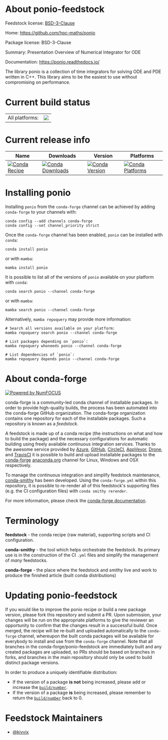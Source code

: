 About ponio-feedstock
=====================

Feedstock license: [BSD-3-Clause](https://github.com/conda-forge/ponio-feedstock/blob/main/LICENSE.txt)

Home: https://github.com/hpc-maths/ponio

Package license: BSD-3-Clause

Summary: Presentation Overview of Numerical Integrator for ODE

Documentation: https://ponio.readthedocs.io/

The library ponio is a collection of time integrators for solving ODE and PDE written in C++. This library aims to be the easiest to use without compromising on performance.


Current build status
====================


<table><tr><td>All platforms:</td>
    <td>
      <a href="https://dev.azure.com/conda-forge/feedstock-builds/_build/latest?definitionId=22077&branchName=main">
        <img src="https://dev.azure.com/conda-forge/feedstock-builds/_apis/build/status/ponio-feedstock?branchName=main">
      </a>
    </td>
  </tr>
</table>

Current release info
====================

| Name | Downloads | Version | Platforms |
| --- | --- | --- | --- |
| [![Conda Recipe](https://img.shields.io/badge/recipe-ponio-green.svg)](https://anaconda.org/conda-forge/ponio) | [![Conda Downloads](https://img.shields.io/conda/dn/conda-forge/ponio.svg)](https://anaconda.org/conda-forge/ponio) | [![Conda Version](https://img.shields.io/conda/vn/conda-forge/ponio.svg)](https://anaconda.org/conda-forge/ponio) | [![Conda Platforms](https://img.shields.io/conda/pn/conda-forge/ponio.svg)](https://anaconda.org/conda-forge/ponio) |

Installing ponio
================

Installing `ponio` from the `conda-forge` channel can be achieved by adding `conda-forge` to your channels with:

```
conda config --add channels conda-forge
conda config --set channel_priority strict
```

Once the `conda-forge` channel has been enabled, `ponio` can be installed with `conda`:

```
conda install ponio
```

or with `mamba`:

```
mamba install ponio
```

It is possible to list all of the versions of `ponio` available on your platform with `conda`:

```
conda search ponio --channel conda-forge
```

or with `mamba`:

```
mamba search ponio --channel conda-forge
```

Alternatively, `mamba repoquery` may provide more information:

```
# Search all versions available on your platform:
mamba repoquery search ponio --channel conda-forge

# List packages depending on `ponio`:
mamba repoquery whoneeds ponio --channel conda-forge

# List dependencies of `ponio`:
mamba repoquery depends ponio --channel conda-forge
```


About conda-forge
=================

[![Powered by
NumFOCUS](https://img.shields.io/badge/powered%20by-NumFOCUS-orange.svg?style=flat&colorA=E1523D&colorB=007D8A)](https://numfocus.org)

conda-forge is a community-led conda channel of installable packages.
In order to provide high-quality builds, the process has been automated into the
conda-forge GitHub organization. The conda-forge organization contains one repository
for each of the installable packages. Such a repository is known as a *feedstock*.

A feedstock is made up of a conda recipe (the instructions on what and how to build
the package) and the necessary configurations for automatic building using freely
available continuous integration services. Thanks to the awesome service provided by
[Azure](https://azure.microsoft.com/en-us/services/devops/), [GitHub](https://github.com/),
[CircleCI](https://circleci.com/), [AppVeyor](https://www.appveyor.com/),
[Drone](https://cloud.drone.io/welcome), and [TravisCI](https://travis-ci.com/)
it is possible to build and upload installable packages to the
[conda-forge](https://anaconda.org/conda-forge) [anaconda.org](https://anaconda.org/)
channel for Linux, Windows and OSX respectively.

To manage the continuous integration and simplify feedstock maintenance,
[conda-smithy](https://github.com/conda-forge/conda-smithy) has been developed.
Using the ``conda-forge.yml`` within this repository, it is possible to re-render all of
this feedstock's supporting files (e.g. the CI configuration files) with ``conda smithy rerender``.

For more information, please check the [conda-forge documentation](https://conda-forge.org/docs/).

Terminology
===========

**feedstock** - the conda recipe (raw material), supporting scripts and CI configuration.

**conda-smithy** - the tool which helps orchestrate the feedstock.
                   Its primary use is in the construction of the CI ``.yml`` files
                   and simplify the management of *many* feedstocks.

**conda-forge** - the place where the feedstock and smithy live and work to
                  produce the finished article (built conda distributions)


Updating ponio-feedstock
========================

If you would like to improve the ponio recipe or build a new
package version, please fork this repository and submit a PR. Upon submission,
your changes will be run on the appropriate platforms to give the reviewer an
opportunity to confirm that the changes result in a successful build. Once
merged, the recipe will be re-built and uploaded automatically to the
`conda-forge` channel, whereupon the built conda packages will be available for
everybody to install and use from the `conda-forge` channel.
Note that all branches in the conda-forge/ponio-feedstock are
immediately built and any created packages are uploaded, so PRs should be based
on branches in forks, and branches in the main repository should only be used to
build distinct package versions.

In order to produce a uniquely identifiable distribution:
 * If the version of a package **is not** being increased, please add or increase
   the [``build/number``](https://docs.conda.io/projects/conda-build/en/latest/resources/define-metadata.html#build-number-and-string).
 * If the version of a package **is** being increased, please remember to return
   the [``build/number``](https://docs.conda.io/projects/conda-build/en/latest/resources/define-metadata.html#build-number-and-string)
   back to 0.

Feedstock Maintainers
=====================

* [@kivvix](https://github.com/kivvix/)

